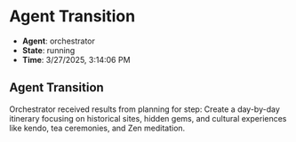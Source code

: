 # Agent Transition

- **Agent**: orchestrator
- **State**: running
- **Time**: 3/27/2025, 3:14:06 PM

## Agent Transition

Orchestrator received results from planning for step: Create a day-by-day itinerary focusing on historical sites, hidden gems, and cultural experiences like kendo, tea ceremonies, and Zen meditation.

